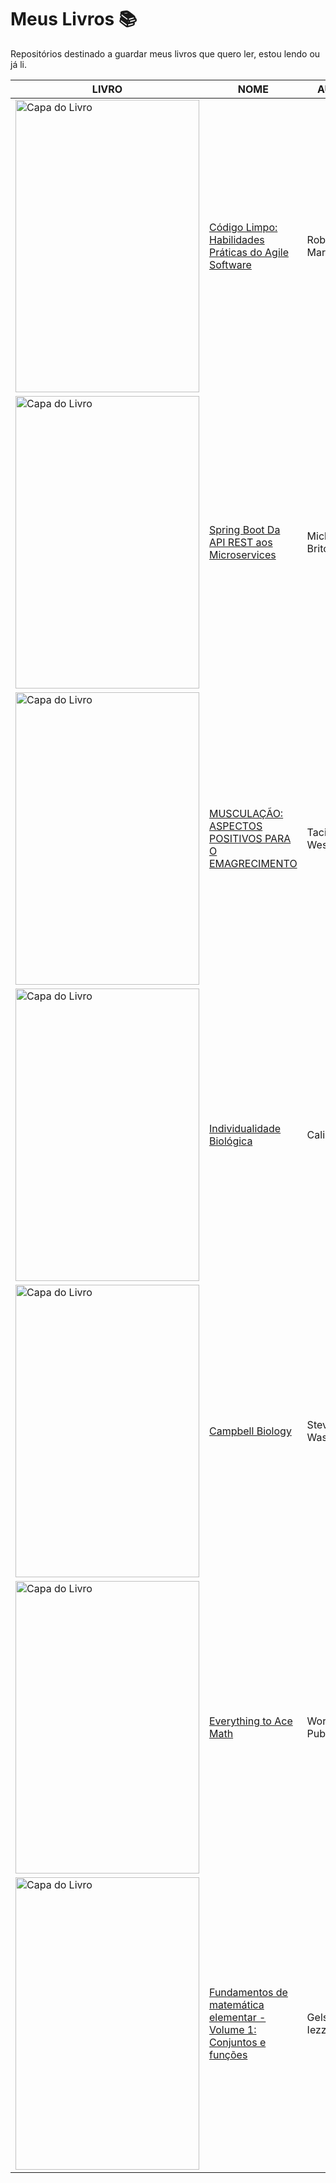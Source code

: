 <h1>Meus Livros &#128218</h1>
<p>Repositórios destinado a guardar meus livros que quero ler, estou lendo ou já li.</p>

| LIVRO                                                                                                               | NOME                                                                              | AUTOR         | STATUS | IDIOMA    |
| ------------------------------------------------------------------------------------------------------------------- | --------------------------------------------------------------------------------- | ------------- | ------ | --------- |
| <a href="https://shorturl.at/8AvSb"><img src="https://t.ly/KY1Af" alt="Capa do Livro" width="294" height="468"></a> | [Código Limpo: Habilidades Práticas do Agile Software](https://shorturl.at/8AvSb) | Robert Martin | Lido   | Português |
| <a href="https://www.michellibrito.com/"><img src="https://shorturl.at/JO4Xx" alt="Capa do Livro" width="294" height="468"></a> | [Spring Boot Da API REST aos Microservices](https://www.michellibrito.com/) | Michelli Brito | Lido | Português |
| <a href="https://shorturl.at/oUBKw"><img src="https://shorturl.at/AWcfQ" alt="Capa do Livro" width="294" height="468"></a> | [MUSCULAÇÃO: ASPECTOS POSITIVOS PARA O EMAGRECIMENTO](https://shorturl.at/oUBKw) | Taciana Westin | Para Ler | Português |
| <a href="https://rb.gy/35gigz"><img src="https://shorturl.at/AWcfQ" alt="Capa do Livro" width="294" height="468"></a> | [Individualidade Biológica](https://rb.gy/35gigz) | CaliScience | Lido | Português |
| <a href="https://rb.gy/6qy184"><img src="https://rb.gy/w7tmns" alt="Capa do Livro" width="294" height="468"></a> | [Campbell Biology](https://rb.gy/6qy184) | Steven Wasserman | Para Ler | Inglês |
| <a href="https://rb.gy/vmzfxv"><img src="https://rb.gy/0pvk94" alt="Capa do Livro" width="294" height="468"></a> | [Everything to Ace Math](https://rb.gy/vmzfxv) | Workman Publishing | Lido | Inglês |
| <a href="https://t.ly/oRCYH"><img src="https://shorturl.at/8Hi7b" alt="Capa do Livro" width="294" height="468"></a> | [Fundamentos de matemática elementar - Volume 1: Conjuntos e funções](https://t.ly/oRCYH) | Gelson Iezzi | Para Ler | Portugês |
